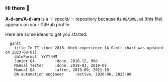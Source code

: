 ### Hi there 👋


**A-d-am/A-d-am** is a ✨ _special_ ✨ repository because its `README.md` (this file) appears on your GitHub profile.

Here are some ideas to get you started:
```mermaid
  gantt 
    title In IT since 2018. Work experience (A Gantt chart was updated on 2023-08-01):
    dateFormat  YYYY-MM
    Junior QA         :done, 2018-12, 90d
    Manual Tester	  :done, 2019-03, 2019-09
    Manual QA         :after, 2019-09, 2021-10
    QA automation engineer     :active, 2020-06, 2023-08
```


